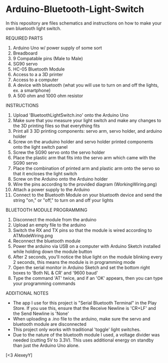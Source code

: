 # Arduino-Bluetooth-Light-Switch
In this repository are files schematics and instructions on how to make your own bluetooth light switch.

REQUIRED PARTS
1. Arduino Uno w/ power supply of some sort
2. Breadboard
3. 9 Compatable pins (Male to Male)
4. SG90 servo
5. HC-05 Bluetooth Module
6. Access to a a 3D printer
7. Access to a computer
8. A device with bluetooth (what you will use to turn on and off the lights, ex. a smartphone)
9. A 500 ohm and 1000 ohm resistor

INSTRUCTIONS
1. Upload 'BluetoothLightSwitch.ino' onto the Arduino Uno
2. Make sure that you measure your light switch and make any changes to the 3D printing files so that everything fits
3. Print all 3 3D printing components: servo arm, servo holder, and arduino holder
4. Screw on the aruduino holder and servo holder printed components onto the light switch panel
5. Screw the SG90 servo onto the servo holder
6. Place the plastic arm that fits into the servo arm which came with the SG90 servo
7. Place the combination of printed arm and plastic arm onto the servo so that it encloses the light switch
8. Screw on the Arduino onto the Arduino holder
9. Wire the pins according to the provided diagram (WorkingWiring.png)
10. Attach a power supply to the Arduino
11. Connect to the Bluetooth Module on your bluetooth device and send the string "on," or "off," to turn on and off your lights

BLUETOOTH MODULE PROGRAMMING
1. Disconnect the module from the arduino
2. Upload an empty file to the arduino
3. Switch the RX and TX pins so that the module is wired according to ATModeWiring.png
4. Reconnect the bluetooth module
5. Power the arduino via USB on a computer with Arduino Sketch installed while holding down the module button
6. After 2 seconds, you'll notice the blue light on the module blinking every 2 seconds, this means the module is in programming mode
7. Open the serial monitor in Arduino Sketch and set the bottom right boxes to 'Both NL & CR' and '9600 baud'
8. Type the command 'AT' twice, and if an 'OK' appears, then you can type your programming commands

ADDITIONAL NOTES
- The app I use for this project is "Serial Bluetooth Terminal" in the Play Store. If you use this, ensure that the Receive Newline is 'CR+LF' and the Send Newline is 'None'
- When uploading a .ino file to the arduino, make sure the servo and bluetooth module are disconnected
- This project only works with traditional 'toggle' light switches.
- Due to the nature of the bluetooth module I used, a voltage divider was needed (cutting 5V to 3.3V). This uses additional energy on standby than just the Arduino Uno alone.

[<3 AlexeyY]
